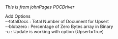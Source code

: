 
*This is from johnPages POCDriver*

Add Options </br>
--totalDocs : Total Number of Document for Upsert</br>
--blobzero  : Percentage of Zero Bytes array in Binary</br> 
-u : Update is working with option (Upsert=True)</br>


